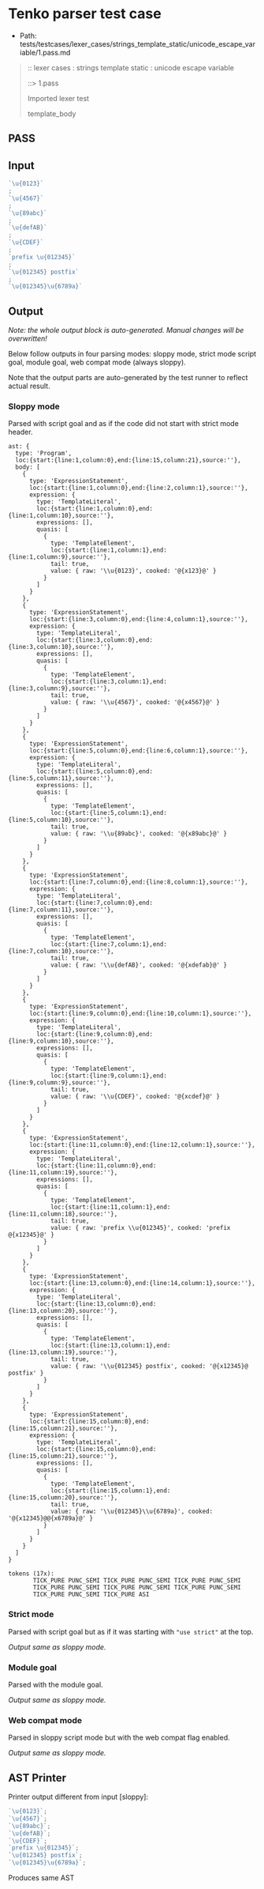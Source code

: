 # Tenko parser test case

- Path: tests/testcases/lexer_cases/strings_template_static/unicode_escape_variable/1.pass.md

> :: lexer cases : strings template static : unicode escape variable
>
> ::> 1.pass
>
> Imported lexer test
>
> template_body

## PASS

## Input

`````js
`\u{0123}`
;
`\u{4567}`
;
`\u{89abc}`
;
`\u{defAB}`
;
`\u{CDEF}`
;
`prefix \u{012345}`
;
`\u{012345} postfix`
;
`\u{012345}\u{6789a}`
`````

## Output

_Note: the whole output block is auto-generated. Manual changes will be overwritten!_

Below follow outputs in four parsing modes: sloppy mode, strict mode script goal, module goal, web compat mode (always sloppy).

Note that the output parts are auto-generated by the test runner to reflect actual result.

### Sloppy mode

Parsed with script goal and as if the code did not start with strict mode header.

`````
ast: {
  type: 'Program',
  loc:{start:{line:1,column:0},end:{line:15,column:21},source:''},
  body: [
    {
      type: 'ExpressionStatement',
      loc:{start:{line:1,column:0},end:{line:2,column:1},source:''},
      expression: {
        type: 'TemplateLiteral',
        loc:{start:{line:1,column:0},end:{line:1,column:10},source:''},
        expressions: [],
        quasis: [
          {
            type: 'TemplateElement',
            loc:{start:{line:1,column:1},end:{line:1,column:9},source:''},
            tail: true,
            value: { raw: '\\u{0123}', cooked: '@{x123}@' }
          }
        ]
      }
    },
    {
      type: 'ExpressionStatement',
      loc:{start:{line:3,column:0},end:{line:4,column:1},source:''},
      expression: {
        type: 'TemplateLiteral',
        loc:{start:{line:3,column:0},end:{line:3,column:10},source:''},
        expressions: [],
        quasis: [
          {
            type: 'TemplateElement',
            loc:{start:{line:3,column:1},end:{line:3,column:9},source:''},
            tail: true,
            value: { raw: '\\u{4567}', cooked: '@{x4567}@' }
          }
        ]
      }
    },
    {
      type: 'ExpressionStatement',
      loc:{start:{line:5,column:0},end:{line:6,column:1},source:''},
      expression: {
        type: 'TemplateLiteral',
        loc:{start:{line:5,column:0},end:{line:5,column:11},source:''},
        expressions: [],
        quasis: [
          {
            type: 'TemplateElement',
            loc:{start:{line:5,column:1},end:{line:5,column:10},source:''},
            tail: true,
            value: { raw: '\\u{89abc}', cooked: '@{x89abc}@' }
          }
        ]
      }
    },
    {
      type: 'ExpressionStatement',
      loc:{start:{line:7,column:0},end:{line:8,column:1},source:''},
      expression: {
        type: 'TemplateLiteral',
        loc:{start:{line:7,column:0},end:{line:7,column:11},source:''},
        expressions: [],
        quasis: [
          {
            type: 'TemplateElement',
            loc:{start:{line:7,column:1},end:{line:7,column:10},source:''},
            tail: true,
            value: { raw: '\\u{defAB}', cooked: '@{xdefab}@' }
          }
        ]
      }
    },
    {
      type: 'ExpressionStatement',
      loc:{start:{line:9,column:0},end:{line:10,column:1},source:''},
      expression: {
        type: 'TemplateLiteral',
        loc:{start:{line:9,column:0},end:{line:9,column:10},source:''},
        expressions: [],
        quasis: [
          {
            type: 'TemplateElement',
            loc:{start:{line:9,column:1},end:{line:9,column:9},source:''},
            tail: true,
            value: { raw: '\\u{CDEF}', cooked: '@{xcdef}@' }
          }
        ]
      }
    },
    {
      type: 'ExpressionStatement',
      loc:{start:{line:11,column:0},end:{line:12,column:1},source:''},
      expression: {
        type: 'TemplateLiteral',
        loc:{start:{line:11,column:0},end:{line:11,column:19},source:''},
        expressions: [],
        quasis: [
          {
            type: 'TemplateElement',
            loc:{start:{line:11,column:1},end:{line:11,column:18},source:''},
            tail: true,
            value: { raw: 'prefix \\u{012345}', cooked: 'prefix @{x12345}@' }
          }
        ]
      }
    },
    {
      type: 'ExpressionStatement',
      loc:{start:{line:13,column:0},end:{line:14,column:1},source:''},
      expression: {
        type: 'TemplateLiteral',
        loc:{start:{line:13,column:0},end:{line:13,column:20},source:''},
        expressions: [],
        quasis: [
          {
            type: 'TemplateElement',
            loc:{start:{line:13,column:1},end:{line:13,column:19},source:''},
            tail: true,
            value: { raw: '\\u{012345} postfix', cooked: '@{x12345}@ postfix' }
          }
        ]
      }
    },
    {
      type: 'ExpressionStatement',
      loc:{start:{line:15,column:0},end:{line:15,column:21},source:''},
      expression: {
        type: 'TemplateLiteral',
        loc:{start:{line:15,column:0},end:{line:15,column:21},source:''},
        expressions: [],
        quasis: [
          {
            type: 'TemplateElement',
            loc:{start:{line:15,column:1},end:{line:15,column:20},source:''},
            tail: true,
            value: { raw: '\\u{012345}\\u{6789a}', cooked: '@{x12345}@@{x6789a}@' }
          }
        ]
      }
    }
  ]
}

tokens (17x):
       TICK_PURE PUNC_SEMI TICK_PURE PUNC_SEMI TICK_PURE PUNC_SEMI
       TICK_PURE PUNC_SEMI TICK_PURE PUNC_SEMI TICK_PURE PUNC_SEMI
       TICK_PURE PUNC_SEMI TICK_PURE ASI
`````

### Strict mode

Parsed with script goal but as if it was starting with `"use strict"` at the top.

_Output same as sloppy mode._

### Module goal

Parsed with the module goal.

_Output same as sloppy mode._

### Web compat mode

Parsed in sloppy script mode but with the web compat flag enabled.

_Output same as sloppy mode._

## AST Printer

Printer output different from input [sloppy]:

````js
`\u{0123}`;
`\u{4567}`;
`\u{89abc}`;
`\u{defAB}`;
`\u{CDEF}`;
`prefix \u{012345}`;
`\u{012345} postfix`;
`\u{012345}\u{6789a}`;
````

Produces same AST

